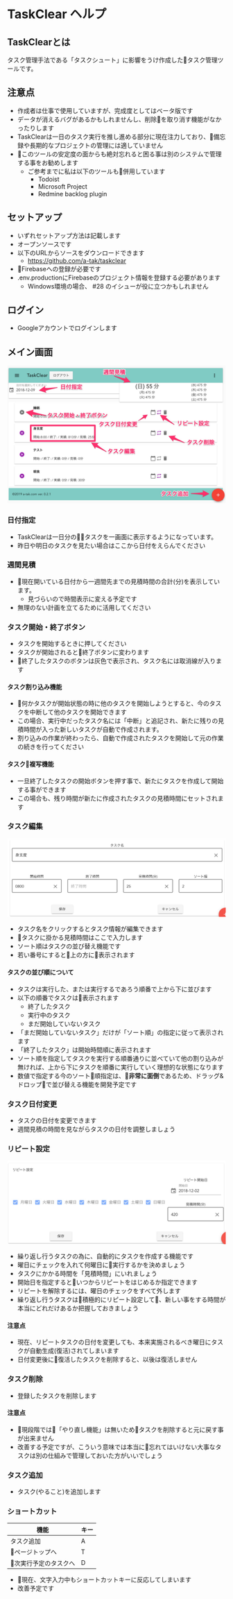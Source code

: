 # TaskClear ヘルプ

## TaskClearとは

タスク管理手法である「タスクシュート」に影響をうけ作成したタスク管理ツールです。

## 注意点

* 作成者は仕事で使用していますが、完成度としてはベータ版です
* データが消えるバグがあるかもしれませんし、削除を取り消す機能がなかったりします
* TaskClearは一日のタスク実行を推し進める部分に現在注力しており、備忘録や長期的なプロジェクトの管理には適していません
* このツールの安定度の面からも絶対忘れると困る事は別のシステムで管理する事をお勧めします
  * ご参考までに私は以下のツールも併用しています
    * Todoist
    * Microsoft Project
    * Redmine backlog plugin

## セットアップ

* いずれセットアップ方法は記載します
* オープンソースです
* 以下のURLからソースをダウンロードできます
  * https://github.com/a-tak/taskclear
* Firebaseへの登録が必要です
* .env.productionにFirebaseのプロジェクト情報を登録する必要があります
  * Windows環境の場合、 #28 のイシューが役に立つかもしれません

## ログイン

* Googleアカウントでログインします

## メイン画面

![](2018-12-09-22-16-00.png)

### 日付指定

* TaskClearは一日分のタスクを一画面に表示するようになっています。
* 昨日や明日のタスクを見たい場合はここから日付をえらんでください

### 週間見積

* 現在開いている日付から一週間先までの見積時間の合計(分)を表示しています。
  * 見づらいので時間表示に変える予定です
* 無理のない計画を立てるために活用してください

### タスク開始・終了ボタン

* タスクを開始するときに押してください
* タスクが開始されると終了ボタンに変わります
* 終了したタスクのボタンは灰色で表示され、タスク名には取消線が入ります

#### タスク割り込み機能

* 何かタスクが開始状態の時に他のタスクを開始しようとすると、今のタスクを中断して他のタスクを開始できます
* この場合、実行中だったタスク名には「中断」と追記され、新たに残りの見積時間が入った新しいタスクが自動で作成されます。
* 割り込みの作業が終わったら、自動で作成されたタスクを開始して元の作業の続きを行ってください

#### タスク複写機能

* 一旦終了したタスクの開始ボタンを押す事で、新たにタスクを作成して開始する事ができます
* この場合も、残り時間が新たに作成されたタスクの見積時間にセットされます

### タスク編集

![](2018-12-09-22-16-55.png)

* タスク名をクリックするとタスク情報が編集できます
* タスクに掛かる見積時間はここで入力します
* ソート順はタスクの並び替え機能です
* 若い番号にすると上の方に表示されます

#### タスクの並び順について

* タスクは実行した、または実行するであろう順番で上から下に並びます
* 以下の順番でタスクは表示されます
  * 終了したタスク
  * 実行中のタスク
  * まだ開始していないタスク
* 「まだ開始していないタスク」だけが「ソート順」の指定に従って表示されます
* 「終了したタスク」は開始時間順に表示されます
* ソート順を指定してタスクを実行する順番通りに並べていて他の割り込みが無ければ、上から下にタスクを順番に実行していく理想的な状態になります
* 数値で指定する今のソート順指定は、**非常に面倒**であるため、ドラッグ&ドロップで並び替える機能を開発予定です 

### タスク日付変更

* タスクの日付を変更できます
* 週間見積の時間を見ながらタスクの日付を調整しましょう

### リピート設定

![](2018-12-09-21-52-04.png)

* 繰り返し行うタスクの為に、自動的にタスクを作成する機能です
* 曜日にチェックを入れて何曜日に実行するかを決めましょう
* タスクにかかる時間を「見積時間」にいれましょう
* 開始日を指定するといつからリピートをはじめるか指定できます
* リピートを解除するには、曜日のチェックをすべて外します
* 繰り返し行うタスクは積極的にリピート設定して、新しい事をする時間が本当にどれだけあるか把握しておきましょう

#### 注意点

* 現在、リピートタスクの日付を変更しても、本来実施されるべき曜日にタスクが自動生成(復活)されてしまいます
* 日付変更後に復活したタスクを削除すると、以後は復活しません

### タスク削除

* 登録したタスクを削除します

#### 注意点

* 現段階では「やり直し機能」は無いためタスクを削除すると元に戻す事が出来ません
* 改善する予定ですが、こういう意味では本当に忘れてはいけない大事なタスクは別の仕組みで管理しておいた方がいいでしょう

### タスク追加

* タスク(やること)を追加します


### ショートカット

| 機能 | キー |
|------|-----|
|タスク追加|A|
|ページトップへ|T|
|次実行予定のタスクへ|D|

* 現在、文字入力中もショートカットキーに反応してしまいます
* 改善予定です